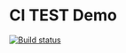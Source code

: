 # CI TEST Demo

[![Build status](https://ci.appveyor.com/api/projects/status/tcfn35hi10vqaj29?svg=true)](https://ci.appveyor.com/project/Surik95/ajs-regex-phonenumber)